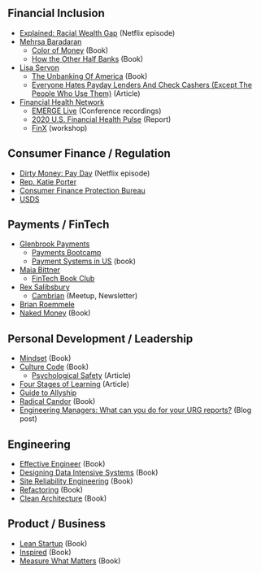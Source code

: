 ## Financial Inclusion
* [Explained: Racial Wealth Gap](https://www.imdb.com/title/tt8453102/) (Netflix episode)
* [Mehrsa Baradaran](https://twitter.com/MehrsaBaradaran) 
    * [Color of Money](https://www.amazon.com/Color-Money-Black-Racial-Wealth/dp/0674970950) (Book)
    * [How the Other Half Banks](https://www.amazon.com/How-Other-Half-Banks-Exploitation/dp/0674286065) (Book)
* [Lisa Servon](https://twitter.com/lisaservon)
    * [The Unbanking Of America](https://www.amazon.com/Unbanking-America-Middle-Class-Survives-ebook/dp/B01912OYO0) (Book)
    * [Everyone Hates Payday Lenders And Check Cashers (Except The People Who Use Them)](https://www.pymnts.com/loans/2017/professor-lisa-servon-says-payday-lenders-and-check-cashers-bad-rep-is-unfounded/) (Article)
* [Financial Health Network](https://twitter.com/finhealthnet)
    * [EMERGE Live](https://emerge.finhealthnetwork.org/emerge-live-2020/) (Conference recordings)
    * [2020 U.S. Financial Health Pulse](https://finhealthnetwork.org/research/u-s-financial-health-pulse-2020-trends-report/) (Report)
    * [FinX](https://finhealthnetwork.org/what-we-do/consulting-services/customer-needs/finx/) (workshop)

## Consumer Finance / Regulation
* [Dirty Money: Pay Day](https://www.imdb.com/title/tt7909178/) (Netflix episode)
* [Rep. Katie Porter](https://twitter.com/RepKatiePorter)
* [Consumer Finance Protection Bureau](https://twitter.com/CFPB)
* [USDS](https://twitter.com/USDS)

## Payments / FinTech
* [Glenbrook Payments](https://twitter.com/Glenbrook)
    * [Payments Bootcamp](https://glenbrook.com/payments-boot-camp/)
    * [Payment Systems in US](https://www.amazon.com/Payments-Systems-U-S-Carol-Benson/dp/098278970X/ref=pd_lpo_14_t_0/138-1054640-3831033) (book)
* [Maia Bittner](https://twitter.com/maiab)
    * [FinTech Book Club](https://www.fintechbookclub.com/)
* [Rex Salibsbury](https://twitter.com/rexsalisbury)
    * [Cambrian](https://www.cambrianhq.com/) (Meetup, Newsletter)
* [Brian Roemmele](https://twitter.com/BrianRoemmele)
* [Naked Money](https://www.amazon.com/Naked-Money-Revealing-Financial-System/dp/0393353737) (Book)

## Personal Development / Leadership
* [Mindset](https://www.amazon.com/Mindset-Psychology-Carol-S-Dweck/dp/0345472322) (Book)
* [Culture Code](https://www.amazon.com/Culture-Code-Secrets-Highly-Successful/dp/0525492461) (Book)
    * [Psychological Safety](https://hbr.org/2017/08/high-performing-teams-need-psychological-safety-heres-how-to-create-it) (Article)
* [Four Stages of Learning](https://www.kdplatform.com/four-stages-learning/) (Article)
* [Guide to Allyship](https://guidetoallyship.com/)
* [Radical Candor](https://www.amazon.com/Radical-Candor-Kim-Scott/dp/B01KTIEFEE) (Book)
* [Engineering Managers: What can you do for your URG reports?](https://tech.affirm.com/engineering-managers-what-you-can-do-for-your-urg-direct-reports-535f84ef60c4) (Blog post)

## Engineering
* [Effective Engineer](https://www.amazon.com/Effective-Engineer-Engineering-Disproportionate-Meaningful/dp/0996128107) (Book)
* [Designing Data Intensive Systems](https://www.amazon.com/Designing-Data-Intensive-Applications-Reliable-Maintainable-ebook/dp/B06XPJML5D) (Book)
* [Site Reliability Engineering](https://www.amazon.com/Site-Reliability-Engineering-Production-Systems-ebook/dp/B01DCPXKZ6) (Book)
* [Refactoring](https://martinfowler.com/books/refactoring.html) (Book)
* [Clean Architecture](https://www.amazon.com/Clean-Architecture-Craftsmans-Software-Structure/dp/0134494164) (Book)

## Product / Business
* [Lean Startup](https://www.amazon.com/Lean-Startup-Entrepreneurs-Continuous-Innovation/dp/0307887898) (Book)
* [Inspired](https://www.amazon.com/Inspired-Create-Products-Customers-Second/dp/B07BDQVC45) (Book)
* [Measure What Matters](https://www.amazon.com/Measure-What-Matters-Google-Foundation/dp/0525536221) (Book)
